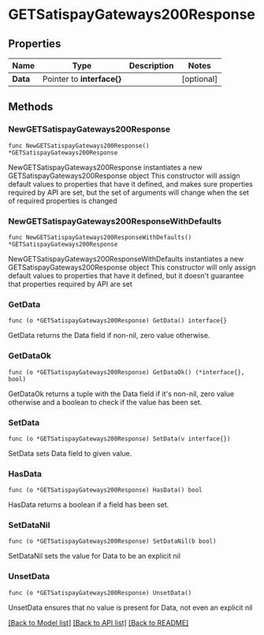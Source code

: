 # GETSatispayGateways200Response

## Properties

Name | Type | Description | Notes
------------ | ------------- | ------------- | -------------
**Data** | Pointer to **interface{}** |  | [optional] 

## Methods

### NewGETSatispayGateways200Response

`func NewGETSatispayGateways200Response() *GETSatispayGateways200Response`

NewGETSatispayGateways200Response instantiates a new GETSatispayGateways200Response object
This constructor will assign default values to properties that have it defined,
and makes sure properties required by API are set, but the set of arguments
will change when the set of required properties is changed

### NewGETSatispayGateways200ResponseWithDefaults

`func NewGETSatispayGateways200ResponseWithDefaults() *GETSatispayGateways200Response`

NewGETSatispayGateways200ResponseWithDefaults instantiates a new GETSatispayGateways200Response object
This constructor will only assign default values to properties that have it defined,
but it doesn't guarantee that properties required by API are set

### GetData

`func (o *GETSatispayGateways200Response) GetData() interface{}`

GetData returns the Data field if non-nil, zero value otherwise.

### GetDataOk

`func (o *GETSatispayGateways200Response) GetDataOk() (*interface{}, bool)`

GetDataOk returns a tuple with the Data field if it's non-nil, zero value otherwise
and a boolean to check if the value has been set.

### SetData

`func (o *GETSatispayGateways200Response) SetData(v interface{})`

SetData sets Data field to given value.

### HasData

`func (o *GETSatispayGateways200Response) HasData() bool`

HasData returns a boolean if a field has been set.

### SetDataNil

`func (o *GETSatispayGateways200Response) SetDataNil(b bool)`

 SetDataNil sets the value for Data to be an explicit nil

### UnsetData
`func (o *GETSatispayGateways200Response) UnsetData()`

UnsetData ensures that no value is present for Data, not even an explicit nil

[[Back to Model list]](../README.md#documentation-for-models) [[Back to API list]](../README.md#documentation-for-api-endpoints) [[Back to README]](../README.md)


